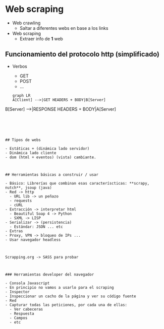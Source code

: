 

# Web scraping



- Web crawling
  - Saltar a diferentes webs en base a los links
- Web scraping
  - Extraer info de **1** web



## Funcionamiento del protocolo http (simplificado)

- Verbos

  - GET
  - POST
  - ...

  

  ```mermaid
  graph LR
  A[Client] -->|GET HEADERS + BODY|B[Server]
B[Server] -->|RESPONSE HEADERS + BODY|A[Server]
  ```

  
  
  

## Tipos de webs

- Estáticas + (dinámica lado servidor)
- Dinámica lado cliente
  - dom (html + eventos) (vista) cambiante. 



## Herramientas básicas a construir / usar

- Básico: Librerías que combinan esas caracteríscticas: **scrapy, nutch**, jsoup (java)
  - Red -> http
    - URL lib -> un peñazo
    - requests
    - cURL
  - Extracción -> interpretar html
    - Beautiful Soap 4 -> Python
    - SXML -> LISP
  - Serializar -> (persistencia)
    - Estándar: JSON ... etc
- Extras
  - Proxy, VPN -> bloqueo de IPs ...
  - Usar navegador headless



Scrapping.org -> SASS para probar



### Herramientas developer del navegador

- Consola Javascript
  - En principio no vamos a usarlo para el scraping
- Inspector
  - Inspeccionar un cacho de la página y ver su código fuente
- Red
  - Capturar todas las peticiones, por cada una de ellas:
    - Ver cabeceras
    - Respuesta
    - Campos
    - etc